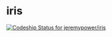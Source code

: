 # iris
[ ![Codeship Status for jeremypower/iris](https://app.codeship.com/projects/a9447980-27c7-0135-03bc-56670dbf3f65/status?branch=master)](https://app.codeship.com/projects/223070)
